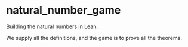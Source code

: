 # natural_number_game
Building the natural numbers in Lean. 

We supply all the definitions, and the game is to prove all the theorems.
